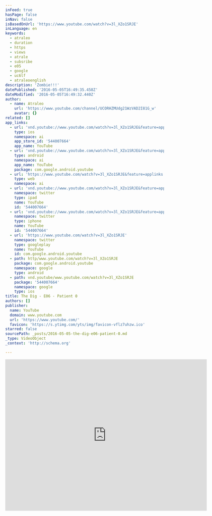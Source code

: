 ```yaml
---
inFeed: true
hasPage: false
inNav: false
isBasedOnUrl: 'https://www.youtube.com/watch?v=3l_XZo1SRJE'
inLanguage: en
keywords:
  - atraleo
  - duration
  - https
  - views
  - atrale
  - subsribe
  - e05
  - google
  - uc6lf
  - atraleoenglish
description: 'Zombie!!!'
datePublished: '2016-05-05T16:49:35.458Z'
dateModified: '2016-05-05T16:49:32.440Z'
author:
  - name: Atraleo
    url: 'https://www.youtube.com/channel/UCORHZMUdg21WzVAD2I81G_w'
    avatar: {}
related: []
app_links:
  - url: 'vnd.youtube://www.youtube.com/watch?v=3l_XZo1SRJE&feature=applinks'
    type: ios
    namespace: ai
    app_store_id: '544007664'
    app_name: YouTube
  - url: 'vnd.youtube://www.youtube.com/watch?v=3l_XZo1SRJE&feature=applinks'
    type: android
    namespace: ai
    app_name: YouTube
    package: com.google.android.youtube
  - url: 'https://www.youtube.com/watch?v=3l_XZo1SRJE&feature=applinks'
    type: web
    namespace: ai
  - url: 'vnd.youtube://www.youtube.com/watch?v=3l_XZo1SRJE&feature=applinks'
    namespace: twitter
    type: ipad
    name: YouTube
    id: '544007664'
  - url: 'vnd.youtube://www.youtube.com/watch?v=3l_XZo1SRJE&feature=applinks'
    namespace: twitter
    type: iphone
    name: YouTube
    id: '544007664'
  - url: 'https://www.youtube.com/watch?v=3l_XZo1SRJE'
    namespace: twitter
    type: googleplay
    name: YouTube
    id: com.google.android.youtube
  - path: http/www.youtube.com/watch?v=3l_XZo1SRJE
    package: com.google.android.youtube
    namespace: google
    type: android
  - path: vnd.youtube/www.youtube.com/watch?v=3l_XZo1SRJE
    package: '544007664'
    namespace: google
    type: ios
title: The Dig - E06 - Patient 0
authors: []
publisher:
  name: YouTube
  domain: www.youtube.com
  url: 'https://www.youtube.com/'
  favicon: 'https://s.ytimg.com/yts/img/favicon-vflz7uhzw.ico'
starred: false
sourcePath: _posts/2016-05-05-the-dig-e06-patient-0.md
_type: VideoObject
_context: 'http://schema.org'

---
```

<iframe src="https://cdn.embedly.com/widgets/media.html?src=https%3A%2F%2Fwww.youtube.com%2Fembed%2F3l_XZo1SRJE%3Ffeature%3Doembed&amp;url=https%3A%2F%2Fwww.youtube.com%2Fwatch%3Fv%3D3l_XZo1SRJE&amp;image=https%3A%2F%2Fi.ytimg.com%2Fvi%2F3l_XZo1SRJE%2Fhqdefault.jpg&amp;key=b7d04c9b404c499eba89ee7072e1c4f7&amp;type=text%2Fhtml&amp;schema=youtube" width="640" height="480" scrolling="no" frameborder="0" allowfullscreen="" style=""></iframe>